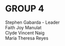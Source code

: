 # GROUP 4
Stephen Gabarda - Leader
</br>
Faith Joy Manulat
</br>
Clyde Vincent Naig
</br>
Maria Theresa Reyes
</br>
